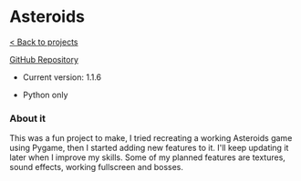 # Asteroids

[< Back to projects](..)

[GitHub Repository](https://github.com/TSusinna/Asteroids)

- Current version: 1.1.6

- Python only

### About it

This was a fun project to make, I tried recreating a working Asteroids game using Pygame, then I started adding new features to it. I'll keep updating it later when I improve my skills. Some of my planned features are textures, sound effects, working fullscreen and bosses.